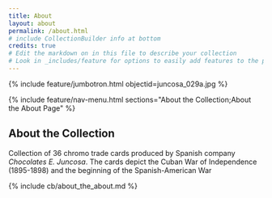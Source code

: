 ```yaml
---
title: About
layout: about
permalink: /about.html
# include CollectionBuilder info at bottom
credits: true
# Edit the markdown on in this file to describe your collection
# Look in _includes/feature for options to easily add features to the page
---
```


{% include feature/jumbotron.html objectid=juncosa_029a.jpg %}

{% include feature/nav-menu.html sections="About the Collection;About the About Page" %}

## About the Collection
Collection of 36 chromo trade cards  produced by Spanish company *Chocolates E. Juncosa*. The cards depict the Cuban War of Independence (1895-1898) and the beginning of the Spanish-American War

{% include cb/about_the_about.md %} 
